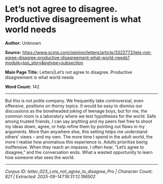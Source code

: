 # Let’s not agree to disagree. Productive disagreement is what world needs

**Author:** Unknown

**Source:** https://www.scmp.com/opinion/letters/article/3322772/lets-not-agree-disagree-productive-disagreement-what-world-needs?module=top_story&pgtype=subsection

**Main Page Title:** Letters|Let’s not agree to disagree. Productive disagreement is what world needs

**Word Count:** 142

---

But this is not polite company. We frequently take controversial, even offensive, positions on thorny topics. It would be easy to dismiss our discussions as the boneheaded joking of teenage boys, but for me, the common room is a laboratory where we test hypotheses for the world. Safe among trusted friends, I can say anything and my peers feel free to shoot my ideas down, agree, or help refine them by pointing out flaws in my arguments.
More than anywhere else, this setting helps me understand others’ views – and my own. The more time I spend in the adult world, the more I realise how anomalous this experience is.
Adults prioritise being inoffensive. When they reach an impasse, I often hear, “Let’s agree to disagree,” and the conversation ends. What a wasted opportunity to learn how someone else sees the world.

---

*Corpus ID: letter_023_Lets_not_agree_to_disagree_Pro | Character Count: 821 | Extracted: 2025-09-14T19:31:12.196502*
